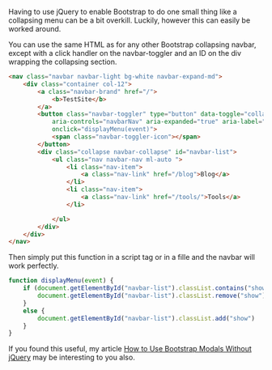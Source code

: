 Having to use jQuery to enable Bootstrap to do one small thing like a collapsing menu can be a bit overkill. Luckily, however this can easily be worked around.

You can use the same HTML as for any other Bootstrap collapsing navbar, except with a click handler on the navbar-toggler and an ID on the div wrapping the collapsing section.

```html
<nav class="navbar navbar-light bg-white navbar-expand-md">
    <div class="container col-12">
        <a class="navbar-brand" href="/">
            <b>TestSite</b>
        </a>
        <button class="navbar-toggler" type="button" data-toggle="collapse" data-target="#navbar-list"
            aria-controls="navbarNav" aria-expanded="true" aria-label="Toggle navigation"
            onclick="displayMenu(event)">
            <span class="navbar-toggler-icon"></span>
        </button>
        <div class="collapse navbar-collapse" id="navbar-list">
            <ul class="nav navbar-nav ml-auto ">
                <li class="nav-item">
                    <a class="nav-link" href="/blog">Blog</a>
                </li>
                <li class="nav-item">
                    <a class="nav-link" href="/tools/">Tools</a>
                </li>

            </ul>
        </div>
    </div>
</nav>
```

Then simply put this function in a script tag or in a fille and the navbar will work perfectly.
```js
function displayMenu(event) {
    if (document.getElementById("navbar-list").classList.contains("show")) {
        document.getElementById("navbar-list").classList.remove("show")
    }
    else {
        document.getElementById("navbar-list").classList.add("show")
    }
}
```

If you found this useful, my article <a href="https://dev.to/ara225/how-to-use-bootstrap-modals-without-jquery-3475">How to Use Bootstrap Modals Without jQuery</a> may be interesting to you also.